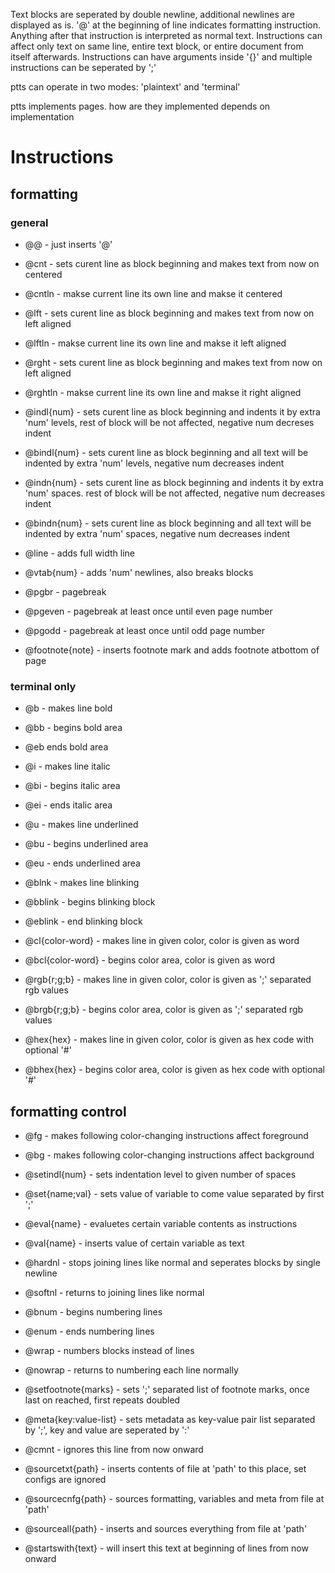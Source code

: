 Text blocks are seperated by double newline, additional newlines are displayed
as is. '@' at the beginning of line indicates formatting instruction. Anything
after that instruction is interpreted as normal text. Instructions can affect
only text on same line, entire text block, or entire document from itself
afterwards. Instructions can have arguments inside '{}' and multiple
instructions can be seperated by ';'

ptts can operate in two modes: 'plaintext' and 'terminal'

ptts implements pages. how are they implemented depends on implementation

# Instructions

## formatting

### general
- @@ - just inserts '@'

- @cnt - sets curent line as block beginning and makes text from now on centered
- @cntln - makse current line its own line and makse it centered
- @lft - sets curent line as block beginning and makes text from now on left aligned
- @lftln - makse current line its own line and makse it left aligned
- @rght - sets curent line as block beginning and makes text from now on left aligned
- @rghtln - makse current line its own line and makse it right aligned

- @indl{num} - sets curent line as block beginning and indents it by extra 'num'
levels, rest of block will be not affected, negative num decreses indent
- @bindl{num} - sets curent line as block beginning and all text will be
indented by extra 'num' levels, negative num decreases indent
- @indn{num} - sets curent line as block beginning and indents it by extra 'num'
spaces. rest of block will be not affected, negative num decreases indent
- @bindn{num} - sets curent line as block beginning and all text will be
indented by extra 'num' spaces, negative num decreases indent

- @line - adds full width line
- @vtab{num} - adds 'num' newlines, also breaks blocks

- @pgbr - pagebreak
- @pgeven - pagebreak at least once until even page number
- @pgodd - pagebreak at least once until odd page number
- @footnote{note} - inserts footnote mark and adds footnote atbottom of page

### terminal only
- @b - makes line bold
- @bb - begins bold area
- @eb ends bold area
- @i - makes line italic
- @bi - begins italic area
- @ei - ends italic area
- @u - makes line underlined
- @bu - begins underlined area
- @eu - ends underlined area
- @blnk - makes line blinking
- @bblink - begins blinking block
- @eblink - end blinking block

- @cl{color-word} - makes line in given color, color is given as word
- @bcl{color-word} - begins color area, color is given as word
- @rgb{r;g;b} - makes line in given color, color is given as ';' separated rgb values
- @brgb{r;g;b} - begins color area, color is given as ';' separated rgb values
- @hex{hex} - makes line in given color, color is given as hex code with optional '#'
- @bhex{hex} - begins color area, color is given as hex code with optional '#' 

## formatting control
- @fg - makes following color-changing instructions affect foreground
- @bg - makes following color-changing instructions affect background
- @setindl{num} - sets indentation level to given number of spaces

- @set{name;val} - sets value of variable to come value separated by first ';'
- @eval{name} - evaluetes certain variable contents as instructions
- @val{name} - inserts value of certain variable as text

- @hardnl - stops joining lines like normal and seperates blocks by single newline
- @softnl - returns to joining lines like normal

- @bnum - begins numbering lines
- @enum - ends numbering lines

- @wrap - numbers blocks instead of lines
- @nowrap - returns to numbering each line normally

- @setfootnote{marks} - sets ';' separated list of footnote marks, once last on
reached, first repeats doubled

- @meta{key:value-list} - sets metadata as key-value pair list separated by ';', key and value are seperated by ':'

- @cmnt - ignores this line from now onward

- @sourcetxt{path} - inserts contents of file at 'path' to this place, set configs are ignored
- @sourcecnfg{path} - sources formatting, variables and meta from file at 'path'
- @sourceall{path} - inserts and sources everything from file at 'path'

- @startswith{text} - will insert this text at beginning of lines from now onward
